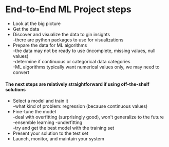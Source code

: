 # End-to-End ML Project steps
* Look at the big picture
* Get the data
* Discover and visualize the data to gin insights<br/>
-there are python packages to use for visualizations
* Prepare the data for ML algorithms<br/>
-the data may not be ready to use (incomplete, missing values, null values)<br/>
-determine if continuous or categorical data categories<br/>
-ML algorithms typically want numerical values only, we may need to convert

#### The next steps are relatively straightforward if using off-the-shelf solutions
* Select a model and train it<br/>
-what kind of problem: regression (because continuous values)
* Fine-tune the model<br/>
-deal with overfitting (surprisingly good), won't generalize to the future<br/>
-ensemble learning
-underfitting<br/>
-try and get the best model with the training set
* Present your solution to the test set
* Launch, monitor, and maintain your system